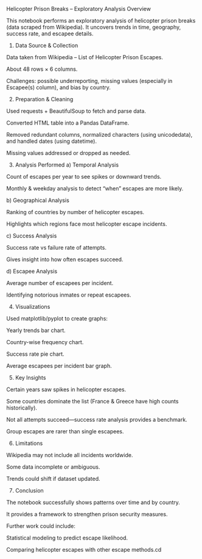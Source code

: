 Helicopter Prison Breaks – Exploratory Analysis
Overview

This notebook performs an exploratory analysis of helicopter prison breaks (data scraped from Wikipedia). It uncovers trends in time, geography, success rate, and escapee details.

1. Data Source & Collection

Data taken from Wikipedia – List of Helicopter Prison Escapes.

About 48 rows × 6 columns.

Challenges: possible underreporting, missing values (especially in Escapee(s) column), and bias by country.

2. Preparation & Cleaning

Used requests + BeautifulSoup to fetch and parse data.

Converted HTML table into a Pandas DataFrame.

Removed redundant columns, normalized characters (using unicodedata), and handled dates (using datetime).

Missing values addressed or dropped as needed.

3. Analysis Performed
a) Temporal Analysis

Count of escapes per year to see spikes or downward trends.

Monthly & weekday analysis to detect “when” escapes are more likely.

b) Geographical Analysis

Ranking of countries by number of helicopter escapes.

Highlights which regions face most helicopter escape incidents.

c) Success Analysis

Success rate vs failure rate of attempts.

Gives insight into how often escapes succeed.

d) Escapee Analysis

Average number of escapees per incident.

Identifying notorious inmates or repeat escapees.

4. Visualizations

Used matplotlib/pyplot to create graphs:

Yearly trends bar chart.

Country-wise frequency chart.

Success rate pie chart.

Average escapees per incident bar graph.

5. Key Insights

Certain years saw spikes in helicopter escapes.

Some countries dominate the list (France & Greece have high counts historically).

Not all attempts succeed—success rate analysis provides a benchmark.

Group escapes are rarer than single escapees.

6. Limitations

Wikipedia may not include all incidents worldwide.

Some data incomplete or ambiguous.

Trends could shift if dataset updated.

7. Conclusion

The notebook successfully shows patterns over time and by country.

It provides a framework to strengthen prison security measures.

Further work could include:

Statistical modeling to predict escape likelihood.

Comparing helicopter escapes with other escape methods.cd 